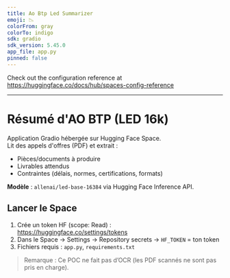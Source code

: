 ```yaml
---
title: Ao Btp Led Summarizer
emoji: 📉
colorFrom: gray
colorTo: indigo
sdk: gradio
sdk_version: 5.45.0
app_file: app.py
pinned: false
---
```


Check out the configuration reference at https://huggingface.co/docs/hub/spaces-config-reference

---

# Résumé d'AO BTP (LED 16k)

Application Gradio hébergée sur Hugging Face Space.  
Lit des appels d'offres (PDF) et extrait :
- Pièces/documents à produire
- Livrables attendus
- Contraintes (délais, normes, certifications, formats)

**Modèle** : `allenai/led-base-16384` via Hugging Face Inference API.

## Lancer le Space
1. Crée un token HF (scope: Read) : https://huggingface.co/settings/tokens  
2. Dans le Space → Settings → Repository secrets → `HF_TOKEN` = ton token  
3. Fichiers requis : `app.py`, `requirements.txt`

> Remarque : Ce POC ne fait pas d’OCR (les PDF scannés ne sont pas pris en charge).


